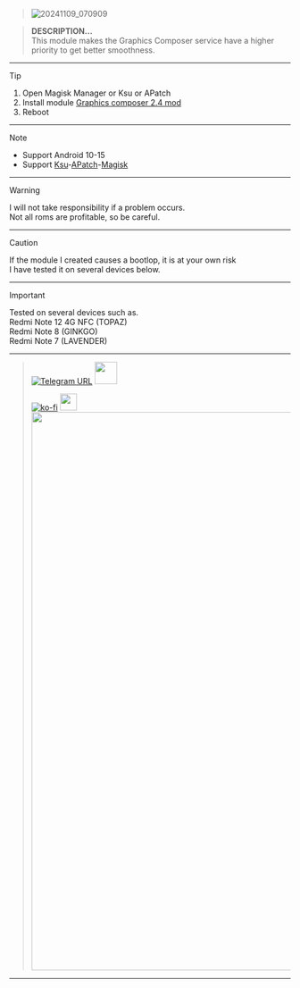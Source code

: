 > ![20241109_070909](https://github.com/user-attachments/assets/07a63e4d-5b9f-4560-9a95-00dfba34dff0)

> **DESCRIPTION...**    
> This module makes the Graphics Composer service have a higher priority to get better smoothness.
<hr/>

> [!TIP]
> 1. Open Magisk Manager or Ksu or APatch
> 2. Install module [Graphics composer 2.4 mod](https://t.me/modulkuntul)
> 3. Reboot
<hr/>

> [!NOTE]
> - Support Android 10-15
> - Support [Ksu](https://github.com/tiann/KernelSU/releases)-[APatch](https://github.com/bmax121/APatch/releases/tag/10763)-[Magisk](https://github.com/topjohnwu/Magisk/releases/tag/v28.0)
<hr/>

> [!WARNING]
> I will not take responsibility if a problem occurs.     
> Not all roms are profitable, so be careful.
<hr/>

> [!CAUTION]
> If the module I created causes a bootlop, it is at your own risk    
> I have tested it on several devices below.
<hr/>

> [!IMPORTANT]
> Tested on several devices such as.     
> Redmi Note 12 4G NFC (TOPAZ)     
> Redmi Note 8 (GINKGO)     
> Redmi Note 7 (LAVENDER)
<hr/>

> [![Telegram URL](https://img.shields.io/badge/Telegram-Join-2CA5E?style=social&logo=telegram)](https://t.me/modulkuntul)
> <img src="https://github.com/Anmol-Baranwal/Cool-GIFs-For-GitHub/assets/74038190/34376b0e-4ae2-4278-9d3d-82e8016a87d6" width="40">&nbsp;
>   
> [![ko-fi](https://www.ko-fi.com/img/githubbutton_sm.svg)](https://ko-fi.com/illumi666)
> <img src="https://raw.githubusercontent.com/innng/innng/master/assets/kyubey.gif" height="30" />
> <img src="https://user-images.githubusercontent.com/74038190/212284100-561aa473-3905-4a80-b561-0d28506553ee.gif" width="1000">
<hr/>